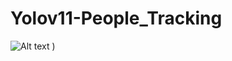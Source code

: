 # Yolov11-People_Tracking
![Alt text](![image](https://github.com/user-attachments/assets/ba13dac9-cf20-4633-bb22-486d401c7ba5)
)
)
